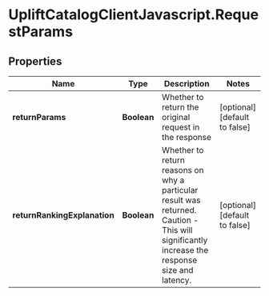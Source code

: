 # UpliftCatalogClientJavascript.RequestParams

## Properties

Name | Type | Description | Notes
------------ | ------------- | ------------- | -------------
**returnParams** | **Boolean** | Whether to return the original request in the response | [optional] [default to false]
**returnRankingExplanation** | **Boolean** | Whether to return reasons on why a particular result was returned. Caution - This will significantly increase the response size and latency. | [optional] [default to false]


